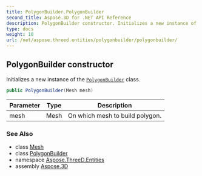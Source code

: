 ```yaml
---
title: PolygonBuilder.PolygonBuilder
second_title: Aspose.3D for .NET API Reference
description: PolygonBuilder constructor. Initializes a new instance of the PolygonBuilder class
type: docs
weight: 10
url: /net/aspose.threed.entities/polygonbuilder/polygonbuilder/
---
```

## PolygonBuilder constructor

Initializes a new instance of the [`PolygonBuilder`](../) class.

```csharp
public PolygonBuilder(Mesh mesh)
```

| Parameter | Type | Description |
| --- | --- | --- |
| mesh | Mesh | On which mesh to build polygon. |

### See Also

* class [Mesh](../../mesh/)
* class [PolygonBuilder](../)
* namespace [Aspose.ThreeD.Entities](../../polygonbuilder/)
* assembly [Aspose.3D](../../../)


